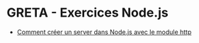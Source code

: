 # GRETA - Exercices Node.js
* [Comment créer un server dans Node.js avec le module http](https://www.digitalocean.com/community/tutorials/how-to-create-a-web-server-in-node-js-with-the-http-module)
